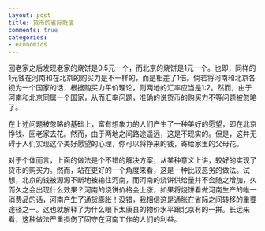 ```yaml
---
layout: post
title: 货币的省际贬值
comments: true
categories:
- economics
---
```


回老家之后发现老家的烧饼是0.5元一个，而北京的烧饼是1元一个。也即，同样的1元钱在河南和在北京的购买力是不一样的，而是相差了1倍。倘若将河南和北京各视为一个国家的话，根据购买力平价理论，则两地的汇率应当是1:2。然而，由于河南和北京同属一个国家，从而汇率问题，准确的说货币的购买力不等问题被忽略了。

在上述问题被忽略的基础上，富有想象力的人们产生了一种美好的愿望，即在北京挣钱、回老家去花。然而，由于两地之间路途遥远，这是不现实的。但是，这并无碍于人们实现这个美好愿望的心理，你可以将挣来的钱，寄给家里的父母花。

对于个体而言，上面的做法是个不错的解决方案，从某种意义上讲，较好的实现了货币的购买力。然而，站在更好的一个角度来看，这是一种比较恶劣的做法。试想，北京的钱被源源不断地被输往河南，而河南的烧饼供给量并不会随之增加，久而久之会出现什么效果？河南的烧饼价格会上涨，如果将烧饼看做河南生产的唯一消费品的话，河南产生了通货膨胀！没错，我相信这是通胀在省际之间转移的重要途径之一。这也就解释了为什么眼下太康县的物价水平跟北京有的一拼。长远来看，这种做法严重损伤了固守在河南工作的人们的利益。
